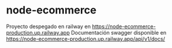 # node-ecommerce

Proyecto despegado en railway en https://node-ecommerce-production.up.railway.app
Documentación swagger disponible en https://node-ecommerce-production.up.railway.app/api/v1/docs/
